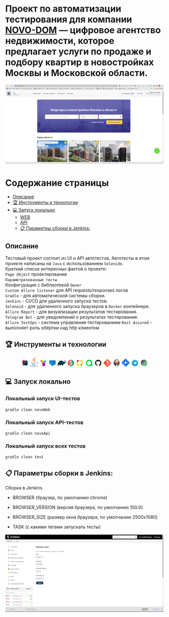 # Проект по автоматизации тестирования для компании [NOVO-DOM](https://novo-dom.ru/) — цифровое агентство недвижимости, которое предлагает услуги по продаже и подбору квартир в новостройках Москвы и Московской области. 
<img alt="GIPHY" src="design/pictures/novo.png">

# <a name="TableOfContents">Содержание страницы</a>
+ [Описаниe](#Description)
+ [:trophy: Инструменты и технологии](#ToolsAndTechnologies)
+ [:computer: Запуск локально](#Launch_from_terminal)
  - <a href="#console-ui"> WEB
  - <a href="#console-api"> API
  + [:clipboard: Параметры сборки в Jenkins:](#Build_Parameters_in_Jenkins)

<a name="Description"><h2>Описаниe</h2></a>
Тестовый проект состоит из UI и API автотестов. Автотесты в этом проекте написаны на `Java` с использованием `Selenide`.\
Краткий список интересных фактов о проекте: \
`Page Object` проектирование  \
`Параметризованные тесты` \
Конфигурация с библиотекой `Owner` \
`Custom Allure listener` для API requests/responses логов \
`Gradle` - для автоматической системы сборки.  \
`Jenkins` - CI/CD для удаленного запуска тестов.\
`Selenoid` - для удаленного запуска браузеров в `Docker` контейнере.\
`Allure Report` - для визуализации результатов тестирования.\
`Telegram Bot` - для уведомлений о результатах тестирования.\
`Allure TestOps` - система управления тестированием
`Rest Assured` - выполняет роль обёртки над http клиентом

<a name="ToolsAndTechnologies"><h2>:trophy: Инструменты и технологии</h2></a>
<p  align="center">
  <a href="https://www.jetbrains.com/idea/"><code><img width="5%" title="IntelliJ IDEA" src="/design/icons/Intelij_IDEA.svg"></code></a>
  <a href="https://www.java.com/"><code><img width="5%" title="Java" src="/design/icons/Java.svg"></code></a>
  <a href="https://selenide.org/"></a><code><img width="5%" title="Selenide" src="/design/icons/Selenide.svg"></code></a>
  <a href="https://aerokube.com/selenoid/"><code><img width="5%" title="Selenoid" src="/design/icons/Selenoid.svg"></code></a>
  <a href="https://gradle.org/"><code><img width="5%" title="Gradle" src="/design/icons/Gradle.svg"></code></a>
  <a href="https://junit.org/junit5/"><code><img width="5%" title="JUnit5" src="/design/icons/JUnit5.svg"></code></a>
  <a href="https://docs.qameta.io/allure/"><code><img width="5%" title="Allure Report" src="/design/icons/Allure_Report.svg"></code></a>
  <a href="https://qameta.io/"><code><img width="5%" title="Allure TestOps" src="/design/icons/AllureTestOps.svg"></code></a>
  <a href="https://github.com/"><code><img width="5%" title="Github" src="/design/icons/GitHub.svg"></code></a>
  <a href="https://git-scm.com/"><code><img width="5%" title="Github" src="/design/icons/Git.svg"></code></a>
  <a href="https://www.jenkins.io/"><code><img width="5%" title="Jenkins" src="/design/icons/Jenkins.svg"></code></a>
  <a href="https://www.atlassian.com/ru/software/jira"><code><img width="5%" title="Jira" src="/design/icons/Jira.svg"></code></a>
  <a href="https://telegram.org/"><code><img width="5%" title="Telegram" src="/design/icons/Telegram.svg"></code></a>
  <a href="https://rest-assured.io/"><code><img width="5%" title="REST-Assured" src="/design/icons/rest-assured-logo.svg"></code></a>
</p>

<a name="Launch_from_terminal"><h2>:computer: Запуск локально</h2></a>
### <a id="console-ui"></a>Локальный запуск UI-тестов

```
gradle clean novoWeb
```

### <a id="console-api"></a>Локальный запуск API-тестов

```
gradle clean novoApi
```

### <a id="console-mobile"></a>Локальный запуск всех тестов

```
gradle clean test
```
<a name="Build_Parameters_in_Jenkins"><h2>:clipboard: Параметры сборки в Jenkins:</h2></a>

Сборка в Jenkins

- BROWSER (браузер, по умолчанию chrome)

- BROWSER_VERSION (версия браузера, по умолчанию 100.0)

- BROWSER_SIZE (размер окна браузера, по умолчанию 2500х1080)

- TASK (с какими тегами запускать тесты)

![This is an image](design/pictures/jenk_par.png)
